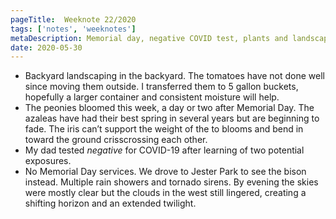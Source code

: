 ```yaml
---
pageTitle:  Weeknote 22/2020
tags: ['notes', 'weeknotes']
metaDescription: Memorial day, negative COVID test, plants and landscaping.
date: 2020-05-30
---
```

* Backyard landscaping in the backyard. The tomatoes have not done well since moving them outside. I transferred them to 5 gallon buckets, hopefully a larger container and consistent moisture will help. 
* The peonies bloomed this week, a day or two after Memorial Day. The azaleas have had their best spring in several years but are beginning to fade. The iris can’t support the weight of the to blooms and bend in toward the ground crisscrossing each other. 
* My dad tested _negative_ for COVID-19 after learning of two potential exposures. 
* No Memorial Day services. We drove to Jester Park to see the bison instead. Multiple rain showers and tornado sirens. By evening  the skies were mostly clear but the clouds in the west still lingered, creating a shifting horizon and an extended twilight. 